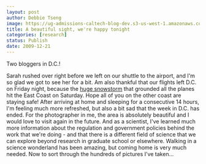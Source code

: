 ```yaml
---
layout: post
author: Debbie Tseng
image: https://ug-admissions-caltech-blog-dev.s3-us-west-1.amazonaws.com/old_pictures/caltech_as_it_happens/6a0105349b8251970b0120a76af2d9970b.jpg
title: A beautiful sight, we're happy tonight
categories: [research]
status: Publish
date: 2009-12-21
---
```



Two bloggers in D.C.!

Sarah rushed over right before we left on our shuttle to the airport, and I'm so glad we got to see her for a bit. Am also thankful that our flights left D.C. on Friday night, because the <a href="https://www.cnn.com/2009/US/weather/12/20/winter.weather/index.html">huge snowstorm</a> that grounded all the planes hit the East Coast on Saturday. Hope all of you on the other coast are staying safe!
After arriving at home and sleeping for a consecutive 14 hours, I'm feeling much more refreshed, but also a bit sad that the week in D.C. has ended. For the photographer in me, the area is absolutely beautiful and I would love to visit again in the future. And as a scientist, I've learned much more information about the regulation and government policies behind the work that we're doing - and that there is a different field of science that we can explore beyond research in graduate school or elsewhere. Walking in a science wonderland has been amazing, but coming home is very much needed. 
Now to sort through the hundreds of pictures I've taken... 

